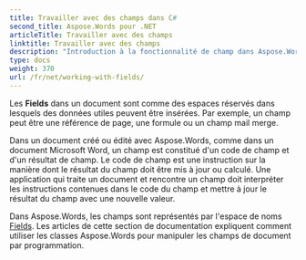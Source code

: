 ```yaml
---
title: Travailler avec des champs dans C#
second_title: Aspose.Words pour .NET
articleTitle: Travailler avec des champs
linktitle: Travailler avec des champs
description: "Introduction à la fonctionnalité de champ dans Aspose.Words pour .NET."
type: docs
weight: 370
url: /fr/net/working-with-fields/
---
```


Les **Fields** dans un document sont comme des espaces réservés dans lesquels des données utiles peuvent être insérées. Par exemple, un champ peut être une référence de page, une formule ou un champ mail merge.

Dans un document créé ou édité avec Aspose.Words, comme dans un document Microsoft Word, un champ est constitué d'un code de champ et d'un résultat de champ. Le code de champ est une instruction sur la manière dont le résultat du champ doit être mis à jour ou calculé. Une application qui traite un document et rencontre un champ doit interpréter les instructions contenues dans le code du champ et mettre à jour le résultat du champ avec une nouvelle valeur.

Dans Aspose.Words, les champs sont représentés par l'espace de noms [Fields](https://reference.aspose.com/words/fr/net/aspose.words.fields/). Les articles de cette section de documentation expliquent comment utiliser les classes Aspose.Words pour manipuler les champs de document par programmation.
